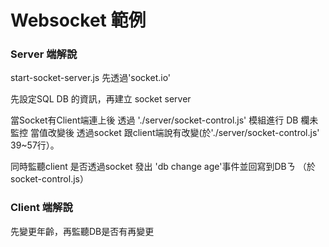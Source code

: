 # Websocket 範例

### Server 端解說
start-socket-server.js
先透過'socket.io'

先設定SQL DB 的資訊，再建立 socket server

當Socket有Client端連上後
透過 './server/socket-control.js' 模組進行 DB 欄未監控
當值改變後 透過socket 跟client端說有改變(於'./server/socket-control.js' 39~57行）。

同時監聽client 是否透過socket 發出 'db change age'事件並回寫到DBㄋ （於 socket-control.js）


### Client 端解說
先變更年齡，再監聽DB是否有再變更